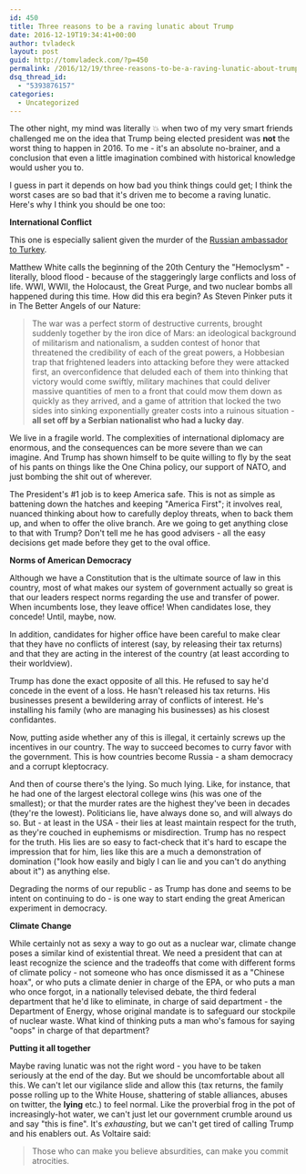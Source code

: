 ```yaml
---
id: 450
title: Three reasons to be a raving lunatic about Trump
date: 2016-12-19T19:34:41+00:00
author: tvladeck
layout: post
guid: http://tomvladeck.com/?p=450
permalink: /2016/12/19/three-reasons-to-be-a-raving-lunatic-about-trump/
dsq_thread_id:
  - "5393876157"
categories:
  - Uncategorized
---
```

The other night, my mind was literally 💥 when two of my very smart friends challenged me on the idea that Trump being elected president was <strong>not</strong> the worst thing to happen in 2016. To me - it's an absolute no-brainer, and a conclusion that even a little imagination combined with historical knowledge would usher you to.

I guess in part it depends on how bad you think things could get; I think the worst cases are so bad that it's driven me to become a raving lunatic. Here's why I think you should be one too:

<strong>International Conflict</strong>

This one is especially salient given the murder of the <a href="http://www.bbc.com/news/world-europe-38369962?SThisFB">Russian ambassador to Turkey</a>.

Matthew White calls the beginning of the 20th Century the "Hemoclysm" - literally, blood flood - because of the staggeringly large conflicts and loss of life. WWI, WWII, the Holocaust, the Great Purge, and two nuclear bombs all happened during this time. How did this era begin? As Steven Pinker puts it in The Better Angels of our Nature:
<blockquote>The war was a perfect storm of destructive currents, brought suddenly together by the iron dice of Mars: an ideological background of militarism and nationalism, a sudden contest of honor that threatened the credibility of each of the great powers, a Hobbesian trap that frightened leaders into attacking before they were attacked first, an overconfidence that deluded each of them into thinking that victory would come swiftly, military machines that could deliver massive quantities of men to a front that could mow them down as quickly as they arrived, and a game of attrition that locked the two sides into sinking exponentially greater costs into a ruinous situation - <strong>all set off by a Serbian nationalist who had a lucky day</strong>.</blockquote>
We live in a fragile world. The complexities of international diplomacy are enormous, and the consequences can be more severe than we can imagine. And Trump has shown himself to be quite willing to fly by the seat of his pants on things like the One China policy, our support of NATO, and just bombing the shit out of wherever.

The President's #1 job is to keep America safe. This is not as simple as battening down the hatches and keeping "America First"; it involves real, nuanced thinking about how to carefully deploy threats, when to back them up, and when to offer the olive branch. Are we going to get anything close to that with Trump? Don't tell me he has good advisers - all the easy decisions get made before they get to the oval office.

<strong>Norms of American Democracy</strong>

Although we have a Constitution that is the ultimate source of law in this country, most of what makes our system of government actually so great is that our leaders respect norms regarding the use and transfer of power. When incumbents lose, they leave office! When candidates lose, they concede! Until, maybe, now.

In addition, candidates for higher office have been careful to make clear that they have no conflicts of interest (say, by releasing their tax returns) and that they are acting in the interest of the country (at least according to their worldview).

Trump has done the exact opposite of all this. He refused to say he'd concede in the event of a loss. He hasn't released his tax returns. His businesses present a bewildering array of conflicts of interest. He's installing his family (who are managing his businesses) as his closest confidantes.

Now, putting aside whether any of this is illegal, it certainly screws up the incentives in our country. The way to succeed becomes to curry favor with the government. This is how countries become Russia - a sham democracy and a corrupt kleptocracy.

And then of course there's the lying. So much lying. Like, for instance, that he had one of the largest electoral college wins (his was one of the smallest); or that the murder rates are the highest they've been in decades (they're the lowest). Politicians lie, have always done so, and will always do so. But - at least in the USA - their lies at least maintain respect for the truth, as they're couched in euphemisms or misdirection. Trump has no respect for the truth. His lies are so easy to fact-check that it's hard to escape the impression that for him, lies like this are a much a demonstration of domination ("look how easily and bigly I can lie and you can't do anything about it") as anything else.

Degrading the norms of our republic - as Trump has done and seems to be intent on continuing to do - is one way to start ending the great American experiment in democracy.

<strong>Climate Change</strong>

While certainly not as sexy a way to go out as a nuclear war, climate change poses a similar kind of existential threat. We need a president that can at least recognize the science and the tradeoffs that come with different forms of climate policy - not someone who has once dismissed it as a "Chinese hoax", or who puts a climate denier in charge of the EPA, or who puts a man who once forgot, in a nationally televised debate, the third federal department that he'd like to eliminate, in charge of said department - the Department of Energy, whose original mandate is to safeguard our stockpile of nuclear waste. What kind of thinking puts a man who's famous for saying "oops" in charge of that department?

<strong>Putting it all together</strong>

Maybe raving lunatic was not the right word - you have to be taken seriously at the end of the day. But we should be uncomfortable about all this. We can't let our vigilance slide and allow this (tax returns, the family posse rolling up to the White House, shattering of stable alliances, abuses on twitter, the <strong>lying</strong> etc.) to feel normal. Like the proverbial frog in the pot of increasingly-hot water, we can't just let our government crumble around us and say "this is fine". It's <em>exhausting</em>, but we can't get tired of calling Trump and his enablers out. As Voltaire said:
<blockquote>Those who can make you believe absurdities, can make you commit atrocities.</blockquote>
&nbsp;

&nbsp;